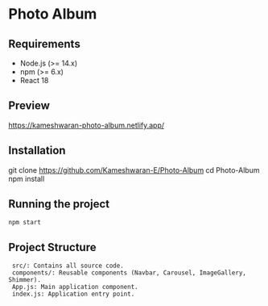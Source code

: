 # Photo Album

## Requirements
- Node.js (>= 14.x)
- npm (>= 6.x)
- React 18

## Preview
https://kameshwaran-photo-album.netlify.app/

## Installation
git clone https://github.com/Kameshwaran-E/Photo-Album
cd Photo-Album
npm install


## Running the project
    npm start

## Project Structure
     src/: Contains all source code.
     components/: Reusable components (Navbar, Carousel, ImageGallery, Shimmer).
     App.js: Main application component.
     index.js: Application entry point.
